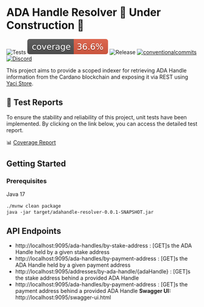 # ADA Handle Resolver 🚧️ Under Construction 🚧️

<p align="left">
<img alt="Tests" src="https://github.com/cardano-foundation/adahandle-resolver/actions/workflows/tests.yaml/badge.svg" />
<img alt="Coverage" src="https://github.com/cardano-foundation/adahandle-resolver/blob/gh-pages/badges/jacoco.svg?raw=true" />
<img alt="Release" src="https://github.com/cardano-foundation/adahandle-resolver/actions/workflows/release.yaml/badge.svg?branch=main" />
<a href="https://conventionalcommits.org"><img alt="conventionalcommits" src="https://img.shields.io/badge/Conventional%20Commits-1.0.0-%23FE5196?logo=conventionalcommits" /></a>
<a href="https://discord.gg/4WVNHgQ7bP"><img alt="Discord" src="https://img.shields.io/discord/1022471509173882950"></a>
</p>

This project aims to provide a scoped indexer for retrieving ADA Handle information from the Cardano blockchain and exposing it via REST using [Yaci Store](https://github.com/bloxbean/yaci-store).

## 🧪 Test Reports

To ensure the stability and reliability of this project, unit tests have been implemented. By clicking on the link below, you can access the detailed test report.

📊 [Coverage Report](https://cardano-foundation.github.io/adahandle-resolver/coverage-report/)

## Getting Started

### Prerequisites

Java 17

```
./mvnw clean package
java -jar target/adahandle-resolver-0.0.1-SNAPSHOT.jar
```

## API Endpoints

- http://localhost:9095/ada-handles/by-stake-address : [GET]s the ADA Handle held by a given stake address
- http://localhost:9095/ada-handles/by-payment-address : [GET]s the ADA Handle held by a given payment address
- http://localhost:9095/addresses/by-ada-handle/{adaHandle} : [GET]s the stake address behind a provided ADA Handle
- http://localhost:9095/ada-handles/by-payment-address : [GET]s the payment address behind a provided ADA Handle
**Swagger UI:**  http://localhost:9095/swagger-ui.html
